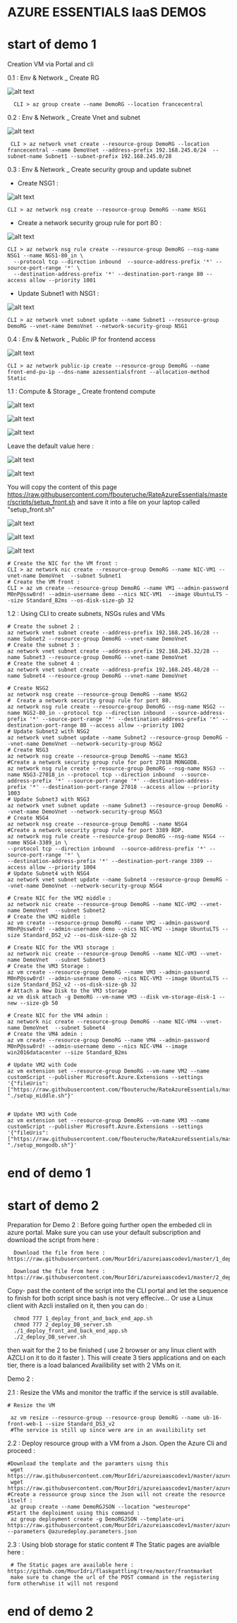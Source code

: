 # AZURE ESSENTIALS IaaS DEMOS

# start of demo 1 

Creation VM via Portal and cli

   0.1 : Env & Network _ Create RG 
       
   ![alt text](https://rgcloudmouradgeneraleuro.blob.core.windows.net/mouradpublicontainer/AZ_ESSEN_1.jpg) 
   
      CLI > az group create --name DemoRG --location francecentral
     

   0.2 : Env & Network _ Create Vnet and subnet
   
   ![alt text](https://rgcloudmouradgeneraleuro.blob.core.windows.net/mouradpublicontainer/AZ_ESSEN_2.jpg) 
     
     CLI > az network vnet create --resource-group DemoRG --location francecentral --name DemoVnet --address-prefix 192.168.245.0/24  --subnet-name Subnet1 --subnet-prefix 192.168.245.0/28


   0.3 : Env & Network _ Create security group and update subnet

   - Create NSG1 :
   
   ![alt text](https://rgcloudmouradgeneraleuro.blob.core.windows.net/mouradpublicontainer/AZ_ESSEN_3.jpg) 
    
    CLI > az network nsg create --resource-group DemoRG --name NSG1
   
   - Create a network security group rule for port 80 :
   
   ![alt text](https://rgcloudmouradgeneraleuro.blob.core.windows.net/mouradpublicontainer/AZ_ESSEN_4.jpg) 
   
    CLI > az network nsg rule create --resource-group DemoRG --nsg-name NSG1 --name NGS1-80_in \
      --protocol tcp --direction inbound  --source-address-prefix '*' --source-port-range '*' \
      --destination-address-prefix '*' --destination-port-range 80 --access allow --priority 1001   
   
   - Update Subnet1 with NSG1 :   
   
   ![alt text](https://rgcloudmouradgeneraleuro.blob.core.windows.net/mouradpublicontainer/AZ_ESSEN_5.jpg) 
   
    CLI > az network vnet subnet update --name Subnet1 --resource-group DemoRG --vnet-name DemoVnet --network-security-group NSG1

   0.4 : Env & Network _ Public IP for frontend access
   
   ![alt text](https://rgcloudmouradgeneraleuro.blob.core.windows.net/mouradpublicontainer/AZ_ESSEN_6.jpg) 
   
    CLI > az network public-ip create --resource-group DemoRG --name front-end-pu-ip --dns-name azessentialsfront --allocation-method Static

   1.1 : Compute & Storage _ Create frontend compute 
   
   ![alt text](https://rgcloudmouradgeneraleuro.blob.core.windows.net/mouradpublicontainer/AZ_ESSEN_7.jpg) 
   
   
   ![alt text](https://rgcloudmouradgeneraleuro.blob.core.windows.net/mouradpublicontainer/AZ_ESSEN_7_1.jpg) 
   
   
   ![alt text](https://rgcloudmouradgeneraleuro.blob.core.windows.net/mouradpublicontainer/AZ_ESSEN_7_2.jpg) 
   
   
   Leave the default value here : 
   
   ![alt text](https://rgcloudmouradgeneraleuro.blob.core.windows.net/mouradpublicontainer/AZ_ESSEN_7_3.jpg) 
   
   
   ![alt text](https://rgcloudmouradgeneraleuro.blob.core.windows.net/mouradpublicontainer/AZ_ESSEN_7_4.jpg) 
   
   
   You will copy the content of this page https://raw.githubusercontent.com/fbouteruche/RateAzureEssentials/master/scripts/setup_front.sh and save it into a file on your laptop called "setup_front.sh"
   
   
   ![alt text](https://rgcloudmouradgeneraleuro.blob.core.windows.net/mouradpublicontainer/AZ_ESSEN_7_4_1.jpg) 
   
   
   ![alt text](https://rgcloudmouradgeneraleuro.blob.core.windows.net/mouradpublicontainer/AZ_ESSEN_7_5.jpg) 
   
   
   ![alt text](https://rgcloudmouradgeneraleuro.blob.core.windows.net/mouradpublicontainer/AZ_ESSEN_7_6.jpg) 
   
     
     
    # Create the NIC for the VM front :
    CLI > az network nic create --resource-group DemoRG --name NIC-VM1 --vnet-name DemoVnet  --subnet Subnet1 
    # Create the VM front :
    CLI > az vm create --resource-group DemoRG --name VM1 --admin-password M0nP@ssw0rd! --admin-username demo --nics NIC-VM1  --image UbuntuLTS --size Standard_B2ms --os-disk-size-gb 32


   1.2 : Using CLI to create subnets, NSGs rules and VMs

    # Create the subnet 2 :
    az network vnet subnet create --address-prefix 192.168.245.16/28 --name Subnet2 --resource-group DemoRG --vnet-name DemoVnet
    # Create the subnet 3 :     
    az network vnet subnet create --address-prefix 192.168.245.32/28 --name Subnet3 --resource-group DemoRG --vnet-name DemoVnet
    # Create the subnet 4 :     
    az network vnet subnet create --address-prefix 192.168.245.48/28 --name Subnet4 --resource-group DemoRG --vnet-name DemoVnet

    # Create NSG2
    az network nsg create --resource-group DemoRG --name NSG2
    #  Create a network security group rule for port 80. 
    az network nsg rule create --resource-group DemoRG --nsg-name NSG2 --name NGS2-80_in --protocol tcp --direction inbound  --source-address-prefix '*' --source-port-range '*' --destination-address-prefix '*' --destination-port-range 80 --access allow --priority 1002
    # Update Subnet2 with NSG2
    az network vnet subnet update --name Subnet2 --resource-group DemoRG --vnet-name DemoVnet --network-security-group NSG2
    # Create NSG3
    az network nsg create --resource-group DemoRG --name NSG3
    #Create a network security group rule for port 27018 MONGODB.
    az network nsg rule create --resource-group DemoRG --nsg-name NSG3 --name NSG3-27018_in --protocol tcp --direction inbound  --source-address-prefix '*' --source-port-range '*' --destination-address-prefix '*' --destination-port-range 27018 --access allow --priority 1003
    # Update Subnet3 with NSG3
    az network vnet subnet update --name Subnet3 --resource-group DemoRG --vnet-name DemoVnet --network-security-group NSG3
    # Create NSG4
    az network nsg create --resource-group DemoRG --name NSG4
    #Create a network security group rule for port 3389 RDP.
    az network nsg rule create --resource-group DemoRG --nsg-name NSG4 --name NSG4-3389_in \
    --protocol tcp --direction inbound  --source-address-prefix '*' --source-port-range '*' \
    --destination-address-prefix '*' --destination-port-range 3389 --access allow --priority 1004
    # Update Subnet4 with NSG4
    az network vnet subnet update --name Subnet4 --resource-group DemoRG --vnet-name DemoVnet --network-security-group NSG4

    # Create NIC for the VM2 middle :
    az network nic create --resource-group DemoRG --name NIC-VM2 --vnet-name DemoVnet  --subnet Subnet2
    # Create the VM2 middle :
    az vm create --resource-group DemoRG --name VM2 --admin-password M0nP@ssw0rd! --admin-username demo --nics NIC-VM2 --image UbuntuLTS --size Standard_DS2_v2 --os-disk-size-gb 32
 
    # Create NIC for the VM3 storage :
    az network nic create --resource-group DemoRG --name NIC-VM3 --vnet-name DemoVnet  --subnet Subnet3 
    # Create the VM3 Storage :
    az vm create --resource-group DemoRG --name VM3 --admin-password M0nP@ssw0rd! --admin-username demo --nics NIC-VM3 --image UbuntuLTS --size Standard_DS2_v2 --os-disk-size-gb 32 
    # Attach a New Disk to the VM3 storage 
    az vm disk attach -g DemoRG --vm-name VM3 --disk vm-storage-disk-1 --new --size-gb 50
  
    # Create NIC for the VM4 admin :
    az network nic create --resource-group DemoRG --name NIC-VM4 --vnet-name DemoVnet  --subnet Subnet4
    # Create the VM4 admin :
    az vm create --resource-group DemoRG --name VM4 --admin-password M0nP@ssw0rd! --admin-username demo --nics NIC-VM4 --image win2016datacenter --size Standard_B2ms 
    
    # Update VM2 with Code
    az vm extension set --resource-group DemoRG --vm-name VM2 --name customScript --publisher Microsoft.Azure.Extensions --settings '{"fileUris": ["https://raw.githubusercontent.com/fbouteruche/RateAzureEssentials/master/scripts/setup_middle.sh"],"commandToExecute": "./setup_middle.sh"}'

   
    # Update VM3 with Code
    az vm extension set --resource-group DemoRG --vm-name VM3 --name customScript --publisher Microsoft.Azure.Extensions --settings '{"fileUris": ["https://raw.githubusercontent.com/fbouteruche/RateAzureEssentials/master/scripts/setup_mongodb.sh"],"commandToExecute": "./setup_mongodb.sh"}'

# end of demo 1

# start of demo 2

Preparation for Demo 2 : Before going further open the embeded cli in azure portal. Make sure you can use your default subscription and download the script from here : 

      Download the file from here : https://raw.githubusercontent.com/MourIdri/azureiaascodev1/master/1_deploy_front_and_back_end_app.sh
      
      Download the file from here : https://raw.githubusercontent.com/MourIdri/azureiaascodev1/master/2_deploy_DB_server.sh
      
Copy- past the content of the script into the CLI portal and let the sequence to finish for both script  since bash is not very effecive... Or use a Linux client with Azcli installed on it, then you can do : 

      chmod 777 1_deploy_front_and_back_end_app.sh
      chmod 777 2_deploy_DB_server.sh
      ./1_deploy_front_and_back_end_app.sh
      ./2_deploy_DB_server.sh

then wait for the 2 to be finished ( use 2 browser or any linux client with AZCLI on it to do it faster ). 
This will create 3 tiers applications and on each tier, there is a load balanced Availibility set with 2 VMs on it. 

Demo 2 : 

   2.1 : Resize the VMs and monitor the traffic if the service is still available. 
   
    # Resize the VM

     az vm resize --resource-group --resource-group DemoRG --name ub-16-front-web-1 --size Standard_DS3_v2
     #The service is still up since were are in an availibility set
   
   2.2 : Deploy resource group with a VM from a Json. Open the Azure Cli and proceed : 
   
    #Download the template and the paramters uisng this 
     wget https://raw.githubusercontent.com/MourIdri/azureiaascodev1/master/azuredeploy.json
     wget https://raw.githubusercontent.com/MourIdri/azureiaascodev1/master/azuredeploy.parameters.json
    #Create a ressource group since the Json will not create the resource itself : 
     az group create --name DemoRGJSON --location "westeurope"
    #Start the deploiment using this command : 
     az group deployment create -g DemoRGJSON --template-uri https://raw.githubusercontent.com/MourIdri/azureiaascodev1/master/azuredeploy.json --parameters @azuredeploy.parameters.json

   2.3 : Using blob storage for static content  # The Static pages are avialble here : 
    
     # The Static pages are available here : https://github.com/MourIdri/flaskgattling/tree/master/frontmarket 
     make sure to change the url of the POST command in the registering form otherwhise it will not respond

# end of demo 2
